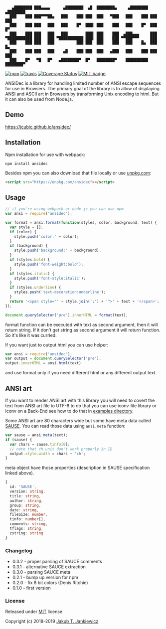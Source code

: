 ```
   ▄████████ ███▄▄▄▄      ▄████████  ▄█  ████████▄     ▄████████  ▄████████
  ███    ███ ███▀▀▀██▄   ███    ███ ███  ███   ▀███   ███    ███ ███    ███
  ███    ███ ███   ███   ███    █▀  ███▌ ███    ███   ███    █▀  ███    █▀
  ███    ███ ███   ███   ███        ███▌ ███    ███  ▄███▄▄▄     ███
▀███████████ ███   ███ ▀███████████ ███▌ ███    ███ ▀▀███▀▀▀     ███
  ███    ███ ███   ███          ███ ███  ███    ███   ███    █▄  ███    █▄
  ███    ███ ███   ███    ▄█    ███ ███  ███   ▄███   ███    ███ ███    ███
  ███    █▀   ▀█   █▀   ▄████████▀  █▀   ████████▀    ██████████ ████████▀
```

[![npm](https://img.shields.io/badge/npm-0.3.2-blue.svg)](https://www.npmjs.com/package/ansidec)
[![travis](https://travis-ci.org/jcubic/ansidec.svg?branch=master)](https://travis-ci.org/jcubic/ansidec)
[![Coverage Status](https://coveralls.io/repos/github/jcubic/ansidec/badge.svg?branch=master)](https://coveralls.io/github/jcubic/ansidec?branch=master)
[![MIT badge](https://img.shields.io/badge/license-MIT-blue.svg)](https://github.com/jcubic/jquery.terminal/blob/master/LICENSE)

ANSIDec is a library for handling limited number of ANSI escape sequences for use
in Browsers. The primary goal of the library is to allow of displaying ANSI and ASCII
art in Browsers by transforming Unix encoding to html.
But it can also be used from Node.js.

## Demo

https://jcubic.github.io/ansidec/

## Installation

Npm installation for use with webpack:

```
npm install ansidec
```

Besides npm you can also download that file locally or use
[unpkg.com](https://unpkg.com/ansidec):

```html
<script src="https://unpkg.com/ansidec"></script>

```

## Usage

```javascript
// if you're using webpack or node.js you can use npm
var ansi = require('ansidec');

var format = ansi.format(function(styles, color, background, text) {
  var style = [];
  if (color) {
    style.push('color:' + color);
  }
  if (background) {
    style.push('background:' + background);
  }
  if (styles.bold) {
    style.push('font-weight:bold');
  }
  if (styles.italic) {
    style.push('font-style:italic');
  }
  if (styles.underline) {
    styles.push('text-decoration:underline');
  }
  return '<span style="' + style.join(';') + '">' + text + '</span>';
});

document.querySelector('pre').innerHTML = format(text);
```

format function can be executed with text as second argument, then it will
return string. If it don't get string as second argument it will return
function. So it's like it was curried.

If you want just to output html you can use helper:

```javascript
var ansi = require('ansidec');
var output = document.querySelector('pre');
output.innerHTML = ansi.html(text)
```

and use format only if you need different html or any different output text.

## ANSI art

If you want to render ANSI art with this library you will need to covert the text from
ANSI art file to UTF-8 to do that you can use iconv-lite library or iconv on a Back-End
see how to do that in
[examples directory](https://github.com/jcubic/ansidec/tree/master/example).

Some ANSI art are 80 characters wide but some have meta data called
[SAUSE](http://www.acid.org/info/sauce/sauce.htm). You can read those data
using `ansi.meta` function:

```javascript
var sause = ansi.meta(text);
if (sause) {
  var chars = sause.tinfo[0];
  // note that ch unit don't work properly in IE
  output.style.width = chars + 'ch';
}
```

meta object have those properties (description in SAUSE specification linked above).

```typescript
{
  id: 'SAUSE',
  version: string,
  title: string,
  author: string,
  group: string,
  date: string,
  fileSize: number,
  tinfo: number[],
  comments: string,
  tflags: string,
  zstring: string
}
```

### Changelog
* 0.3.2 - proper parsing of SAUCE comments
* 0.3.1 - alternative SAUCE extraction
* 0.3.0 - parsing SAUCE meta
* 0.2.1 - bump up version for npm
* 0.2.0 - fix 8 bit colors (Denis Ritchie)
* 0.1.0 - first version

### License

Released under [MIT](http://opensource.org/licenses/MIT) license

Copyright (c) 2018-2019 [Jakub T. Jankiewicz](https://jcubic.pl/)
